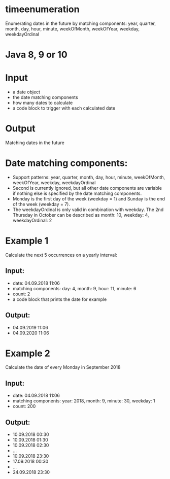 # timeenumeration
Enumerating dates in the future by matching components: year, quarter, month, day, hour, minute, weekOfMonth, weekOfYear, weekday, weekdayOrdinal

# Java 8, 9 or 10

# Input
- a date object
- the date matching components
- how many dates to calculate
- a code block to trigger with each calculated date

# Output
Matching dates in the future

# Date matching components:
- Support patterns: year, quarter, month, day, hour, minute, weekOfMonth, weekOfYear, weekday, weekdayOrdinal
- Second is currently ignored, but all other date components are variable if nothing else is specified by the date matching components.
- Monday is the first day of the week (weekday = 1) and Sunday is the end of the week (weekday = 7).
- The weekdayOrdinal is only valid in combination with weekday. The 2nd Thursday in October can be described as month: 10, weekday: 4, weekdayOrdinal: 2

# Example 1
Calculate the next 5 occurrences on a yearly interval:

## Input:
- date: 04.09.2018 11:06
- matching components: day: 4, month: 9, hour: 11, minute: 6
- count: 2
- a code block that prints the date for example

## Output:
- 04.09.2019 11:06
- 04.09.2020 11:06

# Example 2
Calculate the date of every Monday in September 2018

## Input:
- date: 04.09.2018 11:06
- matching components: year: 2018, month: 9, minute: 30, weekday: 1
- count: 200

## Output:
- 10.09.2018 00:30
- 10.09.2018 01:30
- 10.09.2018 02:30
- …
- 10.09.2018 23:30
- 17.09.2018 00:30
- …
- 24.09.2018 23:30
